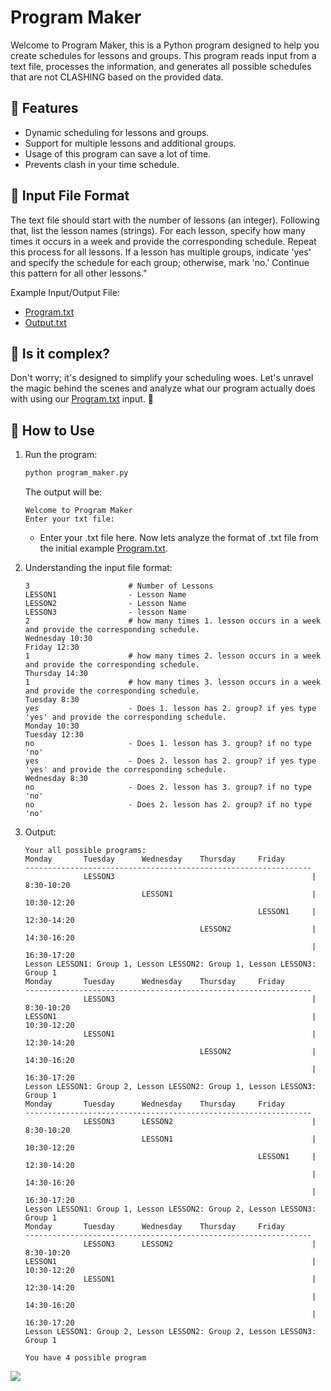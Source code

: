 # Program Maker

Welcome to Program Maker, this is a Python program designed to help you create schedules for lessons and groups. This program reads input from a text file, processes the information, and generates all possible schedules that are not CLASHING based on the provided data.

## 🚀 Features

- Dynamic scheduling for lessons and groups.
- Support for multiple lessons and additional groups.
- Usage of this program can save a lot of time.
- Prevents clash in your time schedule.

## 🌟 Input File Format

The text file should start with the number of lessons (an integer). 
Following that, list the lesson names (strings).
For each lesson, specify how many times it occurs in a week and provide the corresponding schedule.
Repeat this process for all lessons.
If a lesson has multiple groups, indicate 'yes' and specify the schedule for each group; otherwise, mark 'no.' Continue this pattern for all other lessons."

Example Input/Output File:

- [Program.txt](program.txt)
- [Output.txt](output.txt)

## 🎩 Is it complex?

Don't worry; it's designed to simplify your scheduling woes. Let's unravel the magic behind the scenes and analyze what our program actually does with using our [Program.txt](program.txt) input. 🚀

## 🎯 How to Use

1. Run the program:
   ```bash
   python program_maker.py
   ```
   The output will be:
   ```
   Welcome to Program Maker
   Enter your txt file:
   ```
   - Enter your .txt file here. Now lets analyze the format of .txt file from the initial example [Program.txt](program.txt).
     
2. Understanding the input file format:
   ```
   3                      # Number of Lessons
   LESSON1                - Lesson Name
   LESSON2                - Lesson Name
   LESSON3                - lesson Name
   2                      # how many times 1. lesson occurs in a week and provide the corresponding schedule.
   Wednesday 10:30
   Friday 12:30
   1                      # how many times 2. lesson occurs in a week and provide the corresponding schedule.
   Thursday 14:30
   1                      # how many times 3. lesson occurs in a week and provide the corresponding schedule.
   Tuesday 8:30
   yes                    - Does 1. lesson has 2. group? if yes type 'yes' and provide the corresponding schedule.
   Monday 10:30
   Tuesday 12:30
   no                     - Does 1. lesson has 3. group? if no type 'no'
   yes                    - Does 2. lesson has 2. group? if yes type 'yes' and provide the corresponding schedule.
   Wednesday 8:30
   no                     - Does 2. lesson has 3. group? if no type 'no'
   no                     - Does 2. lesson has 2. group? if no type 'no'
   ```
   
3. Output:
   ``` 
   Your all possible programs: 
   Monday       Tuesday      Wednesday    Thursday     Friday      
   ----------------------------------------------------------------
                LESSON3                                            | 8:30-10:20
                             LESSON1                               | 10:30-12:20
                                                       LESSON1     | 12:30-14:20
                                          LESSON2                  | 14:30-16:20
                                                                   | 16:30-17:20
   Lesson LESSON1: Group 1, Lesson LESSON2: Group 1, Lesson LESSON3: Group 1
   Monday       Tuesday      Wednesday    Thursday     Friday      
   ----------------------------------------------------------------
                LESSON3                                            | 8:30-10:20
   LESSON1                                                         | 10:30-12:20
                LESSON1                                            | 12:30-14:20
                                          LESSON2                  | 14:30-16:20
                                                                   | 16:30-17:20
   Lesson LESSON1: Group 2, Lesson LESSON2: Group 1, Lesson LESSON3: Group 1
   Monday       Tuesday      Wednesday    Thursday     Friday      
   ----------------------------------------------------------------
                LESSON3      LESSON2                               | 8:30-10:20
                             LESSON1                               | 10:30-12:20
                                                       LESSON1     | 12:30-14:20
                                                                   | 14:30-16:20
                                                                   | 16:30-17:20
   Lesson LESSON1: Group 1, Lesson LESSON2: Group 2, Lesson LESSON3: Group 1
   Monday       Tuesday      Wednesday    Thursday     Friday      
   ----------------------------------------------------------------
                LESSON3      LESSON2                               | 8:30-10:20
   LESSON1                                                         | 10:30-12:20
                LESSON1                                            | 12:30-14:20
                                                                   | 14:30-16:20
                                                                   | 16:30-17:20
   Lesson LESSON1: Group 2, Lesson LESSON2: Group 2, Lesson LESSON3: Group 1
   
   You have 4 possible program
   ```
   
![](https://media.giphy.com/media/v1.Y2lkPTc5MGI3NjExN3E1Y3RmMDBwNXdibG4zaWhiNG9zdncwMjltaTJvbGRtazYwdjJsZCZlcD12MV9pbnRlcm5hbF9naWZfYnlfaWQmY3Q9Zw/KAq5w47R9rmTuvWOWa/giphy.gif)


